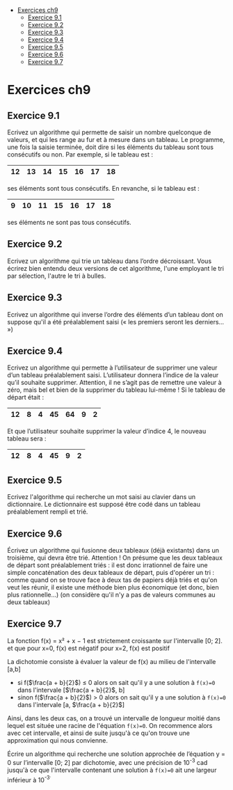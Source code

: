 - [Exercices ch9](#exercices-ch9)
  - [Exercice 9.1](#exercice-91)
  - [Exercice 9.2](#exercice-92)
  - [Exercice 9.3](#exercice-93)
  - [Exercice 9.4](#exercice-94)
  - [Exercice 9.5](#exercice-95)
  - [Exercice 9.6](#exercice-96)
  - [Exercice 9.7](#exercice-97)

# Exercices ch9

## Exercice 9.1

Ecrivez un algorithme qui permette de saisir un nombre quelconque de valeurs, et qui les range au fur et à mesure dans un tableau. Le programme, une fois la saisie terminée, doit dire si les éléments du tableau sont tous consécutifs ou non.
Par exemple, si le tableau est :

|12|13|14|15|16|17|18|
|--|--|--|--|--|--|--|

ses éléments sont tous consécutifs. En revanche, si le tableau est :

|9|10|11|15|16|17|18|
|--|--|--|--|--|--|--|

ses éléments ne sont pas tous consécutifs.

## Exercice 9.2

Ecrivez un algorithme qui trie un tableau dans l’ordre décroissant.
Vous écrirez bien entendu deux versions de cet algorithme, l'une employant le tri par sélection, l'autre le tri à bulles.

## Exercice 9.3

Ecrivez un algorithme qui inverse l’ordre des éléments d’un tableau dont on suppose qu'il a été préalablement saisi (« les premiers seront les derniers… »)

## Exercice 9.4

Ecrivez un algorithme qui permette à l’utilisateur de supprimer une valeur d’un tableau préalablement saisi. L’utilisateur donnera l’indice de la valeur qu’il souhaite supprimer. Attention, il ne s’agit pas de remettre une valeur à zéro, mais bel et bien de la supprimer du tableau lui-même ! Si le tableau de départ était :

|12|8|4|45|64|9|2|
|--|--|--|--|--|--|--|

Et que l’utilisateur souhaite supprimer la valeur d’indice 4, le nouveau tableau sera :

|12|8|4|45|9|2|
|--|--|--|--|--|--|

## Exercice 9.5

Ecrivez l'algorithme qui recherche un mot saisi au clavier dans un dictionnaire. Le dictionnaire est supposé être codé dans un tableau préalablement rempli et trié.

## Exercice 9.6

Écrivez un algorithme qui fusionne deux tableaux (déjà existants) dans un troisième, qui devra être trié.
Attention ! On présume que les deux tableaux de départ sont préalablement triés : il est donc irrationnel de faire une simple concaténation des deux tableaux de départ, puis d'opérer un tri : comme quand on se trouve face à deux tas de papiers déjà triés et qu'on veut les réunir, il existe une méthode bien plus économique (et donc, bien plus rationnelle...)
(on considère qu'il n'y a pas de valeurs communes au deux tableaux)

## Exercice 9.7

La fonction f(x) = x² + x − 1 est strictement croissante sur l'intervalle [0; 2]. et que
pour x=0, f(x) est négatif
pour x=2, f(x) est positif

La dichotomie consiste à évaluer la valeur de f(x) au milieu de l'intervalle [a,b]

- si f($\frac{a + b}{2}$) $\leq$ 0 alors on sait qu'il y a une solution à `f(x)=0` dans l'intervale [$\frac{a + b}{2}$, b]
- sinon f($\frac{a + b}{2}$) > 0 alors on sait qu'il y a une solution à `f(x)=0` dans l'intervale [a, $\frac{a + b}{2}$]

Ainsi, dans les deux cas, on a trouvé un intervalle de longueur moitié dans lequel est située une racine de l'équation `f(x)=0`. On recommence alors avec cet intervalle, et ainsi de suite jusqu'à ce qu'on trouve une approximation qui nous convienne.

Écrire un algorithme qui recherche une solution approchée de l’équation y = 0  sur l’intervalle [0; 2] par dichotomie, avec une précision de 10<sup>-3</sup> cad jusqu'à ce que l'intervalle contenant une solution à `f(x)=0` ait une largeur inférieur à 10<sup>-3<sup>.

